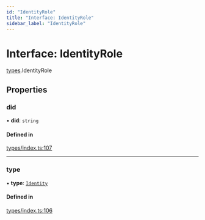 ```yaml
---
id: "IdentityRole"
title: "Interface: IdentityRole"
sidebar_label: "IdentityRole"
---
```


# Interface: IdentityRole

[types](../../../modules/Types/Types.md).IdentityRole

## Properties

### did

• **did**: `string`

#### Defined in

[types/index.ts:107](https://github.com/PolymeshAssociation/polymesh-sdk/blob/15be87e8/src/types/index.ts#L107)

___

### type

• **type**: [`Identity`](../../../enums/Types/RoleType/RoleType.md#identity)

#### Defined in

[types/index.ts:106](https://github.com/PolymeshAssociation/polymesh-sdk/blob/15be87e8/src/types/index.ts#L106)
